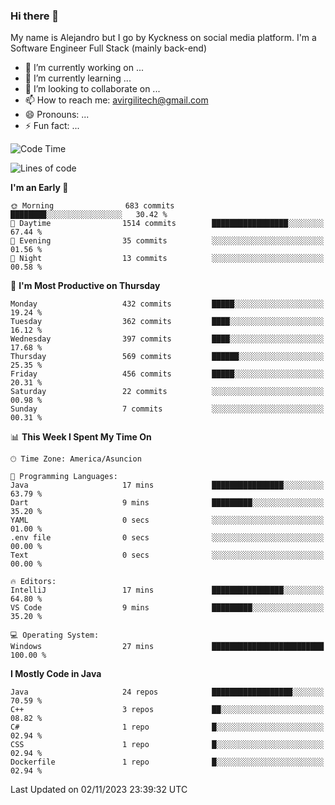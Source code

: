 ### Hi there 👋

My name is Alejandro but I go by Kyckness on social media platform. I'm a Software Engineer Full Stack (mainly back-end)


- 🔭 I’m currently working on ...
- 🌱 I’m currently learning ...
- 👯 I’m looking to collaborate on ...
- 📫 How to reach me: avirgilitech@gmail.com
- 😄 Pronouns: ...
- ⚡ Fun fact: ...
  
<!--START_SECTION:waka-->
![Code Time](http://img.shields.io/badge/Code%20Time-3%20hrs%2013%20mins-blue)

![Lines of code](https://img.shields.io/badge/From%20Hello%20World%20I%27ve%20Written-263.1%20thousand%20lines%20of%20code-blue)

**I'm an Early 🐤** 

```text
🌞 Morning                683 commits         ████████░░░░░░░░░░░░░░░░░   30.42 % 
🌆 Daytime                1514 commits        █████████████████░░░░░░░░   67.44 % 
🌃 Evening                35 commits          ░░░░░░░░░░░░░░░░░░░░░░░░░   01.56 % 
🌙 Night                  13 commits          ░░░░░░░░░░░░░░░░░░░░░░░░░   00.58 % 
```
📅 **I'm Most Productive on Thursday** 

```text
Monday                   432 commits         █████░░░░░░░░░░░░░░░░░░░░   19.24 % 
Tuesday                  362 commits         ████░░░░░░░░░░░░░░░░░░░░░   16.12 % 
Wednesday                397 commits         ████░░░░░░░░░░░░░░░░░░░░░   17.68 % 
Thursday                 569 commits         ██████░░░░░░░░░░░░░░░░░░░   25.35 % 
Friday                   456 commits         █████░░░░░░░░░░░░░░░░░░░░   20.31 % 
Saturday                 22 commits          ░░░░░░░░░░░░░░░░░░░░░░░░░   00.98 % 
Sunday                   7 commits           ░░░░░░░░░░░░░░░░░░░░░░░░░   00.31 % 
```


📊 **This Week I Spent My Time On** 

```text
🕑︎ Time Zone: America/Asuncion

💬 Programming Languages: 
Java                     17 mins             ████████████████░░░░░░░░░   63.79 % 
Dart                     9 mins              █████████░░░░░░░░░░░░░░░░   35.20 % 
YAML                     0 secs              ░░░░░░░░░░░░░░░░░░░░░░░░░   01.00 % 
.env file                0 secs              ░░░░░░░░░░░░░░░░░░░░░░░░░   00.00 % 
Text                     0 secs              ░░░░░░░░░░░░░░░░░░░░░░░░░   00.00 % 

🔥 Editors: 
IntelliJ                 17 mins             ████████████████░░░░░░░░░   64.80 % 
VS Code                  9 mins              █████████░░░░░░░░░░░░░░░░   35.20 % 

💻 Operating System: 
Windows                  27 mins             █████████████████████████   100.00 % 
```

**I Mostly Code in Java** 

```text
Java                     24 repos            ██████████████████░░░░░░░   70.59 % 
C++                      3 repos             ██░░░░░░░░░░░░░░░░░░░░░░░   08.82 % 
C#                       1 repo              █░░░░░░░░░░░░░░░░░░░░░░░░   02.94 % 
CSS                      1 repo              █░░░░░░░░░░░░░░░░░░░░░░░░   02.94 % 
Dockerfile               1 repo              █░░░░░░░░░░░░░░░░░░░░░░░░   02.94 % 
```




 Last Updated on 02/11/2023 23:39:32 UTC
<!--END_SECTION:waka-->
